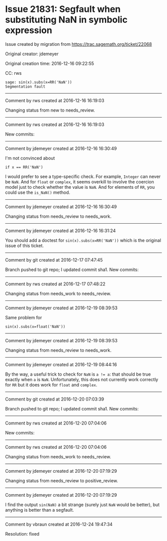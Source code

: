 # Issue 21831: Segfault when substituting NaN in symbolic expression

Issue created by migration from https://trac.sagemath.org/ticket/22068

Original creator: jdemeyer

Original creation time: 2016-12-16 09:22:55

CC:  rws


```
sage: sin(x).subs(x=RR('NaN'))
Segmentation fault
```



---

Comment by rws created at 2016-12-16 16:19:03

Changing status from new to needs_review.


---

Comment by rws created at 2016-12-16 16:19:03

New commits:


---

Comment by jdemeyer created at 2016-12-16 16:30:49

I'm not convinced about

```
if x == RR('NaN')
```

I would prefer to see a type-specific check. For example, `Integer` can never be `NaN`. And for `float` or `complex`, it seems overkill to involve the coercion model just to check whether the value is `NaN`. And for elements of `RR`, you could use the `is_NaN()` method.


---

Comment by jdemeyer created at 2016-12-16 16:30:49

Changing status from needs_review to needs_work.


---

Comment by jdemeyer created at 2016-12-16 16:31:24

You should add a doctest for `sin(x).subs(x=RR('NaN'))` which is the original issue of this ticket.


---

Comment by git created at 2016-12-17 07:47:45

Branch pushed to git repo; I updated commit sha1. New commits:


---

Comment by rws created at 2016-12-17 07:48:22

Changing status from needs_work to needs_review.


---

Comment by jdemeyer created at 2016-12-19 08:39:53

Same problem for

```
sin(x).subs(x=float('NaN'))
```



---

Comment by jdemeyer created at 2016-12-19 08:39:53

Changing status from needs_review to needs_work.


---

Comment by jdemeyer created at 2016-12-19 08:44:16

By the way, a useful trick to check for `NaN` is `a != a`: that should be true exactly when `a` is `NaN`. Unfortunately, this does not currently work correctly for `RR` but it does work for `float` and `complex`.


---

Comment by git created at 2016-12-20 07:03:39

Branch pushed to git repo; I updated commit sha1. New commits:


---

Comment by rws created at 2016-12-20 07:04:06

New commits:


---

Comment by rws created at 2016-12-20 07:04:06

Changing status from needs_work to needs_review.


---

Comment by jdemeyer created at 2016-12-20 07:19:29

Changing status from needs_review to positive_review.


---

Comment by jdemeyer created at 2016-12-20 07:19:29

I find the output `sin(NaN)` a bit strange (surely just `NaN` would be better), but anything is better than a segfault.


---

Comment by vbraun created at 2016-12-24 19:47:34

Resolution: fixed
